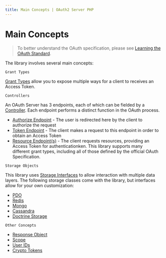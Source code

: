 ```yaml
---
title: Main Concepts | OAuth2 Server PHP
---
```


# Main Concepts

> To better understand the OAuth specification, please see
> [Learning the OAuth Standard](../../#learning-the-oauth-standard).

The library involves several main concepts:

`Grant Types`

[Grant Types](../grant-types/) allow you to expose multiple ways for a client to receives an
Access Token.

`Controllers`

An OAuth Server has 3 endpoints, each of which can be fielded by a [Controller](../controllers). Each endpoint
performs a distinct function in the OAuth process.

  * [Authorize Endpoint](../../controllers/authorize/) - The user is redirected here by the client to authorize the request
  * [Token Endpoint](../../controllers/token/) - The client makes a request to this endpoint in order to obtain an Access Token
  * [Resource Endpoint(s)](../../controllers/resource/) - The client requests resources, providing an Access Token for authenticationken. This library supports many different grant types, including all of those defined by the official OAuth Specification.

`Storage Objects`

This library uses [Storage Interfaces](../../storage/interfaces/) to allow interaction with multiple data layers.
The following storage classes come with the library, but interfaces allow for your own customization:

  * [PDO](../../storage/pdo/)
  * [Redis](../../storage/redis/)
  * [Mongo](../../storage/mongo/)
  * [Cassandra](../../storage/cassandra/)
  * [Doctrine Storage](../../cookbook/doctrine)

`Other Concepts`

  * [Response Object](../response)
  * [Scope](../scope)
  * [User IDs](../userid)
  * [Crypto Tokens](../crypto-tokens)
